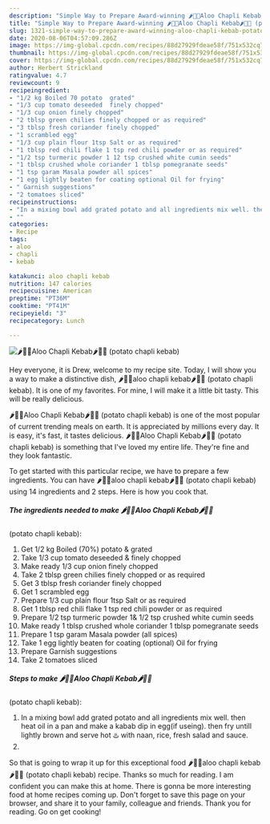 ```yaml
---
description: "Simple Way to Prepare Award-winning 🌶🥗🥔Aloo Chapli Kebab🌶🥔🥗 (potato chapli kebab)"
title: "Simple Way to Prepare Award-winning 🌶🥗🥔Aloo Chapli Kebab🌶🥔🥗 (potato chapli kebab)"
slug: 1321-simple-way-to-prepare-award-winning-aloo-chapli-kebab-potato-chapli-kebab
date: 2020-08-06T04:57:09.286Z
image: https://img-global.cpcdn.com/recipes/88d27929fdeae58f/751x532cq70/🌶🥗🥔aloo-chapli-kebab🌶🥔🥗-potato-chapli-kebab-recipe-main-photo.jpg
thumbnail: https://img-global.cpcdn.com/recipes/88d27929fdeae58f/751x532cq70/🌶🥗🥔aloo-chapli-kebab🌶🥔🥗-potato-chapli-kebab-recipe-main-photo.jpg
cover: https://img-global.cpcdn.com/recipes/88d27929fdeae58f/751x532cq70/🌶🥗🥔aloo-chapli-kebab🌶🥔🥗-potato-chapli-kebab-recipe-main-photo.jpg
author: Herbert Strickland
ratingvalue: 4.7
reviewcount: 9
recipeingredient:
- "1/2 kg Boiled 70 potato  grated"
- "1/3 cup tomato deseeded  finely chopped"
- "1/3 cup onion finely chopped"
- "2 tblsp green chilies finely chopped or as required"
- "3 tblsp fresh coriander finely chopped"
- "1 scrambled egg"
- "1/3 cup plain flour 1tsp Salt or as required"
- "1 tblsp red chili flake 1 tsp red chili powder or as required"
- "1/2 tsp turmeric powder 1 12 tsp crushed white cumin seeds"
- "1 tblsp crushed whole coriander 1 tblsp pomegranate seeds"
- "1 tsp garam Masala powder all spices"
- "1 egg lightly beaten for coating optional Oil for frying"
- " Garnish suggestions"
- "2 tomatoes sliced"
recipeinstructions:
- "In a mixing bowl add grated potato and all ingredients mix well. then heat oil in a pan and make a kabab dip in egg(if useing). then fry untill lightly brown and serve hot ♨️ with naan, rice, fresh salad and sauce."
- ""
categories:
- Recipe
tags:
- aloo
- chapli
- kebab

katakunci: aloo chapli kebab 
nutrition: 147 calories
recipecuisine: American
preptime: "PT36M"
cooktime: "PT41M"
recipeyield: "3"
recipecategory: Lunch

---
```



![🌶🥗🥔Aloo Chapli Kebab🌶🥔🥗
(potato chapli kebab)](https://img-global.cpcdn.com/recipes/88d27929fdeae58f/751x532cq70/🌶🥗🥔aloo-chapli-kebab🌶🥔🥗-potato-chapli-kebab-recipe-main-photo.jpg)

Hey everyone, it is Drew, welcome to my recipe site. Today, I will show you a way to make a distinctive dish, 🌶🥗🥔aloo chapli kebab🌶🥔🥗
(potato chapli kebab). It is one of my favorites. For mine, I will make it a little bit tasty. This will be really delicious.

🌶🥗🥔Aloo Chapli Kebab🌶🥔🥗
(potato chapli kebab) is one of the most popular of current trending meals on earth. It is appreciated by millions every day. It is easy, it's fast, it tastes delicious. 🌶🥗🥔Aloo Chapli Kebab🌶🥔🥗
(potato chapli kebab) is something that I've loved my entire life. They're fine and they look fantastic.




To get started with this particular recipe, we have to prepare a few ingredients. You can have 🌶🥗🥔aloo chapli kebab🌶🥔🥗
(potato chapli kebab) using 14 ingredients and 2 steps. Here is how you cook that.

<!--inarticleads1-->

##### The ingredients needed to make 🌶🥗🥔Aloo Chapli Kebab🌶🥔🥗
(potato chapli kebab):

1. Get 1/2 kg Boiled (70%) potato &amp; grated
1. Take 1/3 cup tomato deseeded &amp; finely chopped
1. Make ready 1/3 cup onion finely chopped
1. Take 2 tblsp green chilies finely chopped or as required
1. Get 3 tblsp fresh coriander finely chopped
1. Get 1 scrambled egg
1. Prepare 1/3 cup plain flour 1tsp Salt or as required
1. Get 1 tblsp red chili flake 1 tsp red chili powder or as required
1. Prepare 1/2 tsp turmeric powder 1&amp; 1/2 tsp crushed white cumin seeds
1. Make ready 1 tblsp crushed whole coriander 1 tblsp pomegranate seeds
1. Prepare 1 tsp garam Masala powder (all spices)
1. Take 1 egg lightly beaten for coating (optional) Oil for frying
1. Prepare  Garnish suggestions
1. Take 2 tomatoes sliced




<!--inarticleads2-->

##### Steps to make 🌶🥗🥔Aloo Chapli Kebab🌶🥔🥗
(potato chapli kebab):

1. In a mixing bowl add grated potato and all ingredients mix well. then heat oil in a pan and make a kabab dip in egg(if useing). then fry untill lightly brown and serve hot ♨️ with naan, rice, fresh salad and sauce.
1. 




So that is going to wrap it up for this exceptional food 🌶🥗🥔aloo chapli kebab🌶🥔🥗
(potato chapli kebab) recipe. Thanks so much for reading. I am confident you can make this at home. There is gonna be more interesting food at home recipes coming up. Don't forget to save this page on your browser, and share it to your family, colleague and friends. Thank you for reading. Go on get cooking!
